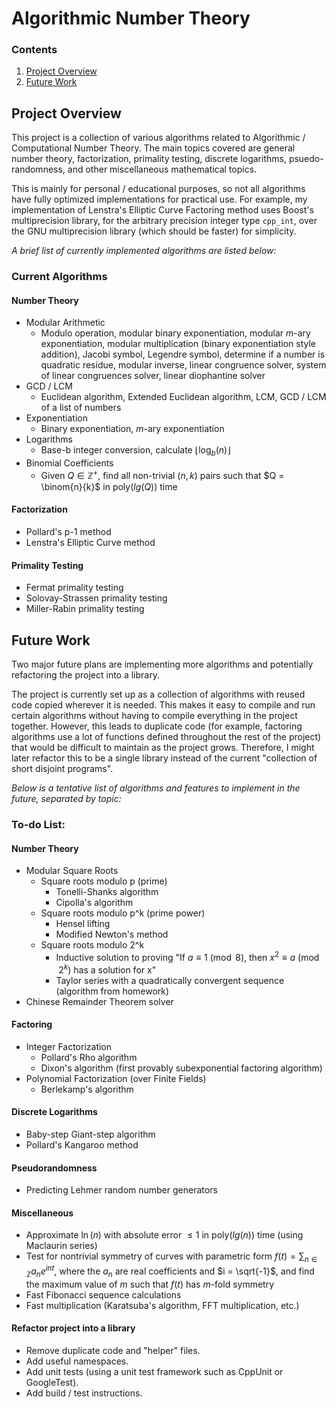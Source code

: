 # Algorithmic Number Theory

### Contents
1. [Project Overview](#project-overview)
2. [Future Work](#future-work)

## Project Overview
This project is a collection of various algorithms related to Algorithmic / Computational Number Theory. The main topics covered are general number theory, factorization, primality testing, discrete logarithms, psuedo-randomness, and other miscellaneous mathematical topics. 

This is mainly for personal / educational purposes, so not all algorithms have fully optimized implementations for practical use. For example, my implementation of Lenstra's Elliptic Curve Factoring method uses Boost's multiprecision library, for the arbitrary precision integer type `cpp_int`, over the GNU multiprecision library (which should be faster) for simplicity. 

*A brief list of currently implemented algorithms are listed below:*

### Current Algorithms
#### Number Theory
- Modular Arithmetic
	- Modulo operation, modular binary exponentiation, modular $m$-ary exponentiation, modular multiplication (binary exponentiation style addition), Jacobi symbol, Legendre symbol, determine if a number is quadratic residue, modular inverse, linear congruence solver, system of linear congruences solver, linear diophantine solver
- GCD / LCM
	- Euclidean algorithm, Extended Euclidean algorithm, LCM, GCD / LCM of a list of numbers
- Exponentiation
	- Binary exponentiation, $m$-ary exponentiation
- Logarithms
	- Base-b integer conversion, calculate $\lfloor\log_b(n)\rfloor$
- Binomial Coefficients
	- Given $Q \in \mathbb{Z}^+$, find all non-trivial $(n, k)$ pairs such that $Q = \binom{n}{k}$ in poly$(lg(Q))$ time

#### Factorization
- Pollard's p-1 method
- Lenstra's Elliptic Curve method

#### Primality Testing
- Fermat primality testing
- Solovay-Strassen primality testing
- Miller-Rabin primality testing

## Future Work
Two major future plans are implementing more algorithms and potentially refactoring the project into a library. 

The project is currently set up as a collection of algorithms with reused code copied wherever it is needed. This makes it easy to compile and run certain algorithms without having to compile everything in the project together. However, this leads to duplicate code (for example, factoring algorithms use a lot of functions defined throughout the rest of the project) that would be difficult to maintain as the project grows. Therefore, I might later refactor this to be a single library instead of the current "collection of short disjoint programs".

*Below is a tentative list of algorithms and features to implement in the future, separated by topic:*

### To-do List:
#### Number Theory
- Modular Square Roots
	- Square roots modulo p (prime)
		- Tonelli-Shanks algorithm
		- Cipolla's algorithm
	- Square roots modulo p^k (prime power)
		- Hensel lifting
		- Modified Newton's method
	- Square roots modulo 2^k
		- Inductive solution to proving "If $a \equiv 1 \pmod{8}$, then $x^2 \equiv a \pmod{2^k}$ has a solution for x"
		- Taylor series with a quadratically convergent sequence (algorithm from homework)
- Chinese Remainder Theorem solver

#### Factoring
- Integer Factorization
	- Pollard's Rho algorithm
	- Dixon's algorithm (first provably subexponential factoring algorithm)
- Polynomial Factorization (over Finite Fields)
	- Berlekamp's algorithm

#### Discrete Logarithms
- Baby-step Giant-step algorithm
- Pollard's Kangaroo method

#### Pseudorandomness
- Predicting Lehmer random number generators

#### Miscellaneous
- Approximate $\ln(n)$ with absolute error $\le 1$ in poly$(lg(n))$ time (using Maclaurin series)
- Test for nontrivial symmetry of curves with parametric form $f(t) = \displaystyle \sum_{n \in \mathbb{Z}} a_ne^{int}$, where the $a_n$ are real coefficients and $i = \sqrt{-1}$, and find the maximum value of $m$ such that $f(t)$ has $m$-fold symmetry
- Fast Fibonacci sequence calculations
- Fast multiplication (Karatsuba's algorithm, FFT multiplication, etc.)

#### Refactor project into a library
- Remove duplicate code and "helper" files. 
- Add useful namespaces.
- Add unit tests (using a unit test framework such as CppUnit or GoogleTest).
- Add build / test instructions.
